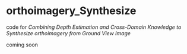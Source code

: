# orthoimagery_Synthesize
code for *Combining Depth Estimation and Cross-Domain Knowledge to Synthesize orthoimagery from Ground View Image*

coming soon
